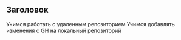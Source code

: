 ## Заголовок

Учимся работать с удаленным репозиторием
Учимся добавлять изменения с GH на локальный репозиторий
